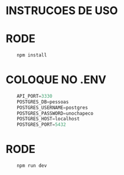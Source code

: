 # INSTRUCOES DE USO

# RODE 
```js
    npm install
```

# COLOQUE NO .ENV
```js
    API_PORT=3330
    POSTGRES_DB=pessoas
    POSTGRES_USERNAME=postgres
    POSTGRES_PASSWORD=unochapeco
    POSTGRES_HOST=localhost
    POSTGRES_PORT=5432
```
# RODE 
```js
    npm run dev
```